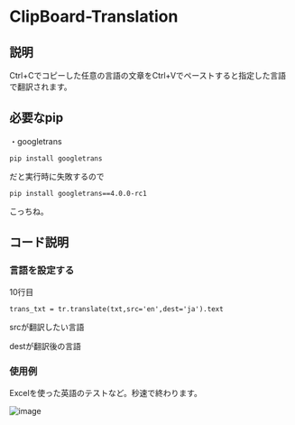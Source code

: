 # ClipBoard-Translation
## 説明
Ctrl+Cでコピーした任意の言語の文章をCtrl+Vでペーストすると指定した言語で翻訳されます。

## 必要なpip
・googletrans

`pip install googletrans`

だと実行時に失敗するので

`pip install googletrans==4.0.0-rc1`

こっちね。

## コード説明
### 言語を設定する
10行目

`trans_txt = tr.translate(txt,src='en',dest='ja').text`

srcが翻訳したい言語

destが翻訳後の言語


### 使用例
Excelを使った英語のテストなど。秒速で終わります。

![image](https://user-images.githubusercontent.com/82374688/141104059-cd6f2c45-c5d6-4096-8625-df59a204c348.png)

